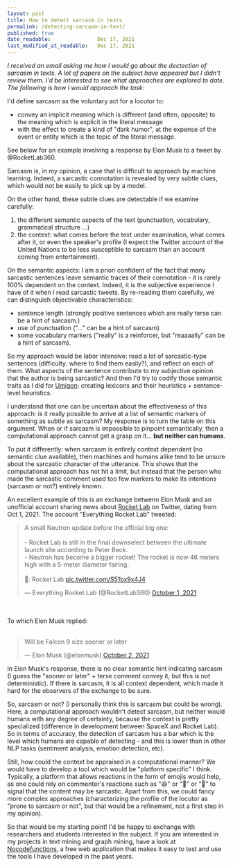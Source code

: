 ```yaml
---
layout: post
title: How to detect sarcasm in texts
permalink: /detecting-sarcasm-in-text/
published: true
date_readable:               Dec 17, 2021
last_modified_at_readable:   Dec 17, 2021
---
```


_I received an email asking me how I would go about the dectection of sarcasm in texts. A lot of papers on the subject have appeared but I didn't review them. I'd be interested to see what approaches are explored to date. The following is how I would approach the task:_

I'd define sarcasm as the voluntary act for a locutor to:

- convey an implicit meaning which is different (and often, opposite) to the meaning which is explicit in the literal message
- with the effect to create a kind of "dark humor", at the expense of the event or entity which is the topic of the literal message.

See below for an example involving a response by Elon Musk to a tweet by @RocketLab360.

Sarcasm is, in my opinion, a case that is difficult to approach by machine learning. Indeed, a sarcastic connotation is revealed by very subtle clues, which would not be easily to pick up by a model.

On the other hand, these subtle clues are detectable if we examine carefully:

1. the different semantic aspects of the text (punctuation, vocabulary, grammatical structure ...)
2. the context: what comes before the text under examination, what comes after it, or even the speaker's profile (I expect the Twitter account of the United Nations to be less susceptible to sarcasm than an account coming from entertainment).

On the semantic aspects: I am a priori confident of the fact that many sarcastic sentences leave semantic traces of their connotation - it is rarely 100% dependent on the context. Indeed, it is the subjective experience I have of it when I read sarcastic tweets. By re-reading them carefully, we can distinguish objectivable characteristics:

- sentence length (strongly positive sentences which are really terse can be a hint of sarcasm.)
- use of punctuation ("..." can be a hint of sarcasm)
- some vocabulary markers ("really" is a reinforcer, but "reaaaally" can be a hint of sarcasm).

So my approach would be labor intensive: read a lot of sarcastic-type sentences (difficulty: where to find them easily?), and reflect on each of them. What aspects of the sentence contribute to my subjective opinion that the author is being sarcastic? And then I'd try to codify those semantic traits as I did for [Umigon](https://nocodefunctions.com/umigon/sentiment_analysis_tool.html): creating lexicons and their heuristics + sentence-level heuristics.

I understand that one can be uncertain about the effectiveness of this approach: is it really possible to arrive at a list of semantic markers of something as subtle as sarcasm? My response is to turn the table on this argument. When or if sarcasm is impossible to pinpoint semantically, then a computational approach cannot get a grasp on it... __but neither can humans__.

To put it differently: when sarcasm is entirely context dependent (no semantic clue available), then machines and humans alike tend to be unsure about the sarcastic character of the utterance. This shows that the computational approach has not hit a limit, but instead that the person who made the sarcastic comment used too few markers to make its intentions (sarcasm or not?) entirely known.

An excellent example of this is an exchange betwenn Elon Musk and an unofficial account sharing news about [Rocket Lab](https://www.rocketlabusa.com/) on Twitter, dating from Oct 1, 2021. The account "Everything Rocket Lab" tweeted:

<blockquote class="twitter-tweet"><p lang="en" dir="ltr">A small Neutron update before the official big one:<br><br>- Rocket Lab is still in the final downselect between the ultimate launch site according to Peter Beck.<br>- Neutron has become a bigger rocket! The rocket is now 46 meters high with a 5-meter diameter fairing.<br><br>📸: Rocket Lab <a href="https://t.co/S51bx9x4J4">pic.twitter.com/S51bx9x4J4</a></p>&mdash; Everything Rocket Lab (@RocketLab360) <a href="https://twitter.com/RocketLab360/status/1443933374813442051?ref_src=twsrc%5Etfw">October 1, 2021</a></blockquote>
<br/>
<br/>
To which Elon Musk replied:
<br/>
<br/>

<blockquote class="twitter-tweet"><p lang="en" dir="ltr">Will be Falcon 9 size sooner or later</p>&mdash; Elon Musk (@elonmusk) <a href="https://twitter.com/elonmusk/status/1444135225538265090?ref_src=twsrc%5Etfw">October 2, 2021</a></blockquote> 

In Elon Musk's response, there is no clear semantic hint indicating sarcasm (I guess the "sooner or later" + terse comment convey it, but this is not deterministic). If there is sarcasm, it is all context dependent, which made it hard for the observers of the exchange to be sure.

So, sarcasm or not? (I personally think this is sarcasm but could be wrong). Here, a computational approach wouldn't detect sarcasm, but neither would humans with any degree of certainty, because the context is pretty specialized (difference in development between SpaceX and Rocket Lab). So in terms of accuracy, the detection of sarcasm has a bar which is the level which humans are capable of detecting - and this is lower than in other NLP tasks (sentiment analysis, emotion detection, etc).

Still, how could the context be appraised in a computational manner? We would have to develop a tool which would be "platform specific" I think. Typically, a platform that allows reactions in the form of emojis would help, as one could rely on commenter's reactions such as "😆" or "😬" or "🤣" to signal that the content may be sarcastic. Apart from this, we could fancy more complex approaches (characterizing the profile of the locutor as "prone to sarcasm or not", but that would be a refinement, not a first step in my opinion).

So that would be my starting point! I'd be happy to exchange with researchers and students interested in the subject. If you are interested in my projects in text mining and graph mining, have a look at [Nocodefunctions](https://nocodefunctions.com/), a free web application that makes it easy to test and use the tools I have developed in the past years.
